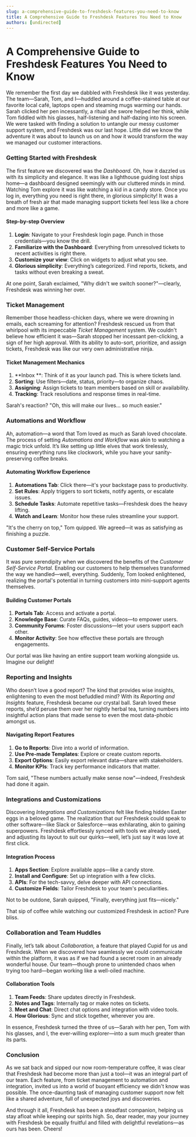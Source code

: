 ```yaml
---
slug: a-comprehensive-guide-to-freshdesk-features-you-need-to-know
title: A Comprehensive Guide to Freshdesk Features You Need to Know
authors: [undirected]
---
```



# A Comprehensive Guide to Freshdesk Features You Need to Know

We remember the first day we dabbled with Freshdesk like it was yesterday. The team—Sarah, Tom, and I—huddled around a coffee-stained table at our favorite local café, laptops open and steaming mugs warming our hands. Sarah clicked her pen incessantly, a ritual she swore helped her think, while Tom fiddled with his glasses, half-listening and half-dazing into his screen. We were tasked with finding a solution to untangle our messy customer support system, and Freshdesk was our last hope. Little did we know the adventure it was about to launch us on and how it would transform the way we managed our customer interactions.

### Getting Started with Freshdesk

The first feature we discovered was the *Dashboard*. Oh, how it dazzled us with its simplicity and elegance. It was like a lighthouse guiding lost ships home—a dashboard designed seemingly with our cluttered minds in mind. Watching Tom explore it was like watching a kid in a candy store. Once you log in, everything you need is right there, in glorious simplicity! It was a breath of fresh air that made managing support tickets feel less like a chore and more like a game.

#### Step-by-step Overview

1. **Login**: Navigate to your Freshdesk login page. Punch in those credentials—you know the drill.
2. **Familiarize with the Dashboard**: Everything from unresolved tickets to recent activities is right there.
3. **Customize your view**: Click on widgets to adjust what you see.
4. **Glorious simplicity**: Everything’s categorized. Find reports, tickets, and tasks without even breaking a sweat.

At one point, Sarah exclaimed, "Why didn't we switch sooner?"—clearly, Freshdesk was winning her over.

### Ticket Management

Remember those headless-chicken days, where we were drowning in emails, each screaming for attention? Freshdesk rescued us from that whirlpool with its impeccable *Ticket Management* system. We couldn't believe how efficient it was—Sarah stopped her incessant pen-clicking, a sign of her high approval. With its ability to auto-sort, prioritize, and assign tickets, Freshdesk was like our very own administrative ninja.

#### Ticket Management Mechanics

1. **Inbox **: Think of it as your launch pad. This is where tickets land.
2. **Sorting**: Use filters—date, status, priority—to organize chaos.
3. **Assigning**: Assign tickets to team members based on skill or availability.
4. **Tracking**: Track resolutions and response times in real-time.

Sarah's reaction? "Oh, this will make our lives... so much easier."

### Automations and Workflow

Ah, automation—a word that Tom loved as much as Sarah loved chocolate. The process of setting *Automations and Workflow* was akin to watching a magic trick unfold. It’s like setting up little elves that work tirelessly, ensuring everything runs like clockwork, while you have your sanity-preserving coffee breaks.

#### Automating Workflow Experience

1. **Automations Tab**: Click there—it's your backstage pass to productivity.
2. **Set Rules**: Apply triggers to sort tickets, notify agents, or escalate issues.
3. **Schedule Tasks**: Automate repetitive tasks—Freshdesk does the heavy lifting.
4. **Watch and Learn**: Monitor how these rules streamline your support.

"It's the cherry on top," Tom quipped. We agreed—it was as satisfying as finishing a puzzle.

### Customer Self-Service Portals

It was pure serendipity when we discovered the benefits of the *Customer Self-Service Portal.* Enabling our customers to help themselves transformed the way we handled—well, everything. Suddenly, Tom looked enlightened, realizing the portal's potential in turning customers into mini-support agents themselves.

#### Building Customer Portals

1. **Portals Tab**: Access and activate a portal.
2. **Knowledge Base**: Curate FAQs, guides, videos—to empower users.
3. **Community Forums**: Foster discussions—let your users support each other. 
4. **Monitor Activity**: See how effective these portals are through engagements.

Our portal was like having an entire support team working alongside us. Imagine our delight!

### Reporting and Insights

Who doesn’t love a good report? The kind that provides wise insights, enlightening to even the most befuddled mind? With its *Reporting and Insights* feature, Freshdesk became our crystal ball. Sarah loved these reports, she’d peruse them over her nightly herbal tea, turning numbers into insightful action plans that made sense to even the most data-phobic amongst us.

#### Navigating Report Features

1. **Go to Reports**: Dive into a world of information.
2. **Use Pre-made Templates**: Explore or create custom reports.
3. **Export Options**: Easily export relevant data—share with stakeholders.
4. **Monitor KPIs**: Track key performance indicators that matter.

Tom said, "These numbers actually make sense now"—indeed, Freshdesk had done it again.

### Integrations and Customizations

Discovering *Integrations and Customizations* felt like finding hidden Easter eggs in a beloved game. The realization that our Freshdesk could speak to other software—like Slack or Salesforce—was exhilarating, akin to gaining superpowers. Freshdesk effortlessly synced with tools we already used, and adjusting its layout to suit our quirks—well, let’s just say it was love at first click.

#### Integration Process

1. **Apps Section**: Explore available apps—like a candy store.
2. **Install and Configure**: Set up integration with a few clicks.
3. **APIs**: For the tech-savvy, delve deeper with API connections.
4. **Customize Fields**: Tailor Freshdesk to your team's peculiarities.

Not to be outdone, Sarah quipped, "Finally, everything just fits—nicely."

That sip of coffee while watching our customized Freshdesk in action? Pure bliss.

### Collaboration and Team Huddles

Finally, let’s talk about *Collaboration,* a feature that played Cupid for us and Freshdesk. When we discovered how seamlessly we could communicate within the platform, it was as if we had found a secret room in an already wonderful house. Our team—though prone to unintended chaos when trying too hard—began working like a well-oiled machine.

#### Collaboration Tools

1. **Team Feeds**: Share updates directly in Freshdesk.
2. **Notes and Tags**: Internally tag or make notes on tickets.
3. **Meet and Chat**: Direct chat options and integration with video tools.
4. **How Glorious**: Sync and stick together, wherever you are.

In essence, Freshdesk turned the three of us—Sarah with her pen, Tom with his glasses, and I, the ever-willing explorer—into a sum much greater than its parts.

### Conclusion

As we sat back and sipped our now room-temperature coffee, it was clear that Freshdesk had become more than just a tool—it was an integral part of our team. Each feature, from ticket management to automation and integration, invited us into a world of buoyant efficiency we didn't know was possible. The once-daunting task of managing customer support now felt like a shared adventure, full of unexpected joys and discoveries. 

And through it all, Freshdesk has been a steadfast companion, helping us stay afloat while keeping our spirits high. So, dear reader, may your journey with Freshdesk be equally fruitful and filled with delightful revelations—as ours has been. Cheers!